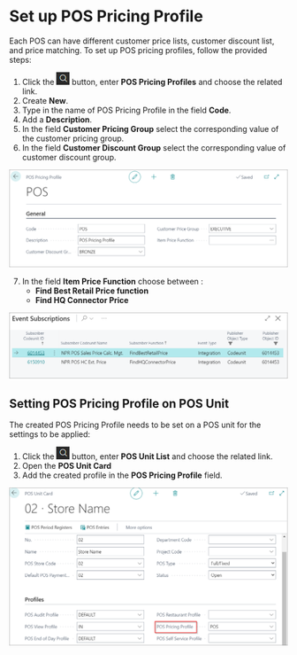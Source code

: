 # Set up POS Pricing Profile

Each POS can have different customer price lists, customer discount list, and price matching. To set up POS pricing profiles, follow the provided steps:

1. Click the ![Lightbulb that opens the Tell Me feature](../../../images/Icons/Lightbulb_icon.png "Tell Me what you want to do") button, enter **POS Pricing Profiles** and choose the related link.
2. Create **New**.
3. Type in the name of POS Pricing Profile in the field **Code**.
4. Add a **Description**.
5. In the field **Customer Pricing Group** select the corresponding value of the customer pricing group.
6. In the field **Customer Discount Group** select the corresponding value of customer discount group.

![POS_set](../images/POS_new.png)

7. In the field **Item Price Function** choose between :    
   - **Find Best Retail Price function**   
   - **Find HQ Connector Price**

 ![POS_2](../images/POS_matching.png)

## Setting POS Pricing Profile on POS Unit

The created POS Pricing Profile needs to be set on a POS unit for the settings to be applied:

1. Click the ![Lightbulb that opens the Tell Me feature](../../../images/Icons/Lightbulb_icon.png "Tell Me what you want to do") button, enter **POS Unit List** and choose the related link.
2. Open the **POS Unit Card**
3. Add the created profile in the **POS Pricing Profile** field.

![POS_3](../images/POS_add.png)
